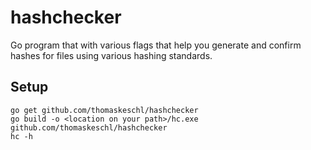 hashchecker
===========

Go program that with various flags that help you generate and confirm hashes for files using various hashing standards.

Setup
----------
```
go get github.com/thomaskeschl/hashchecker
go build -o <location on your path>/hc.exe github.com/thomaskeschl/hashchecker
hc -h
```
